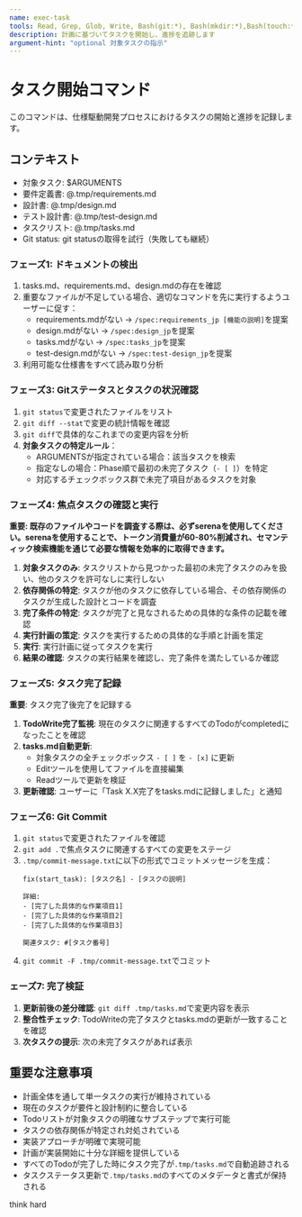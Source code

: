```yaml
---
name: exec-task
tools: Read, Grep, Glob, Write, Bash(git:*), Bash(mkdir:*),Bash(touch:*),  mcp__serena__get_symbols_overview, mcp__serena__find_file, mcp__serena__find_symbol, mcp__serena__list_memories, mcp__serena__search_for_pattern, mcp__serena__list_dir
description: 計画に基づいてタスクを開始し、進捗を追跡します
argument-hint: "optional 対象タスクの指示"
---
```


# タスク開始コマンド

このコマンドは、仕様駆動開発プロセスにおけるタスクの開始と進捗を記録します。

## コンテキスト

- 対象タスク: $ARGUMENTS
- 要件定義書: @.tmp/requirements.md
- 設計書: @.tmp/design.md
- テスト設計書: @.tmp/test-design.md
- タスクリスト: @.tmp/tasks.md
- Git status: git statusの取得を試行（失敗しても継続）

### フェーズ1: ドキュメントの検出

1. tasks.md、requirements.md、design.mdの存在を確認
2. 重要なファイルが不足している場合、適切なコマンドを先に実行するようユーザーに促す：
   - requirements.mdがない → `/spec:requirements_jp [機能の説明]`を提案
   - design.mdがない → `/spec:design_jp`を提案
   - tasks.mdがない → `/spec:tasks_jp`を提案
   - test-design.mdがない → `/spec:test-design_jp`を提案
3. 利用可能な仕様書をすべて読み取り分析


### フェーズ3: Gitステータスとタスクの状況確認

1. `git status`で変更されたファイルをリスト
2. `git diff --stat`で変更の統計情報を確認
3. `git diff`で具体的なこれまでの変更内容を分析
4. **対象タスクの特定ルール**：
     - ARGUMENTSが指定されている場合：該当タスクを検索
     - 指定なしの場合：Phase順で最初の未完了タスク（`- [ ]`）を特定
     - 対応するチェックボックス群で未完了項目があるタスクを対象


### フェーズ4: 焦点タスクの確認と実行

**重要: 既存のファイルやコードを調査する際は、必ずserenaを使用してください。serenaを使用することで、トークン消費量が60-80%削減され、セマンティック検索機能を通じて必要な情報を効率的に取得できます。**

1. **対象タスクのみ**: タスクリストから見つかった最初の未完了タスクのみを扱い、他のタスクを許可なしに実行しない
2. **依存関係の特定**: タスクが他のタスクに依存している場合、その依存関係のタスクが生成した設計とコードを調査
3. **完了条件の特定**: タスクが完了と見なされるための具体的な条件の記載を確認
4. **実行計画の策定**: タスクを実行するための具体的な手順と計画を策定
5. **実行**: 実行計画に従ってタスクを実行
6. **結果の確認**: タスクの実行結果を確認し、完了条件を満たしているか確認

### フェーズ5: タスク完了記録

**重要**: タスク完了後完了を記録する

1. **TodoWrite完了監視**: 現在のタスクに関連するすべてのTodoがcompletedになったことを確認
2. **tasks.md自動更新**:
   - 対象タスクの全チェックボックス `- [ ]` を `- [x]` に更新
   - Editツールを使用してファイルを直接編集
   - Readツールで更新を検証
3. **更新確認**: ユーザーに「Task X.X完了をtasks.mdに記録しました」と通知

### フェーズ6: Git Commit

1. `git status`で変更されたファイルを確認
2. `git add .`で焦点タスクに関連するすべての変更をステージ
3. `.tmp/commit-message.txt`に以下の形式でコミットメッセージを生成：
   ```
   fix(start_task): [タスク名] - [タスクの説明]
   
   詳細:
   - [完了した具体的な作業項目1]
   - [完了した具体的な作業項目2]
   - [完了した具体的な作業項目3]
   
   関連タスク: #[タスク番号]
   ```
4. `git commit -F .tmp/commit-message.txt`でコミット

### ェーズ7: 完了検証

1. **更新前後の差分確認**: `git diff .tmp/tasks.md`で変更内容を表示
2. **整合性チェック**: TodoWriteの完了タスクとtasks.mdの更新が一致することを確認
3. **次タスクの提示**: 次の未完了タスクがあれば表示

## 重要な注意事項

- 計画全体を通して単一タスクの実行が維持されている
- 現在のタスクが要件と設計制約に整合している
- Todoリストが対象タスクの明確なサブステップで実行可能
- タスクの依存関係が特定され対処されている
- 実装アプローチが明確で実現可能
- 計画が実装開始に十分な詳細を提供している
- すべてのTodoが完了した時にタスク完了が`.tmp/tasks.md`で自動追跡される
- タスクステータス更新で`.tmp/tasks.md`のすべてのメタデータと書式が保持される

think hard
